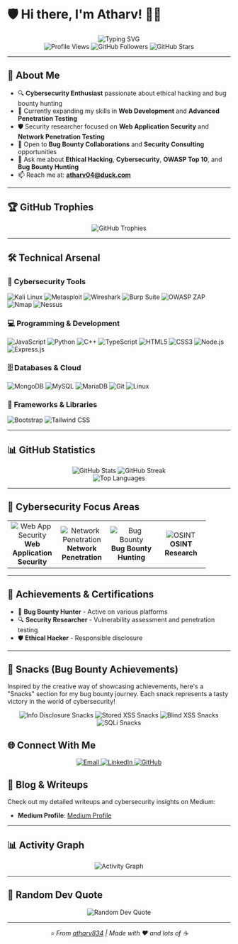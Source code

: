 # 🛡️ Hi there, I'm Atharv! 👨‍💻

<div align="center">
  <img src="https://readme-typing-svg.herokuapp.com?font=Fira+Code&size=30&duration=3000&pause=1000&color=00FF41&center=true&vCenter=true&random=false&width=600&height=100&lines=CyberSecurity+Enthusiast;Ethical+Hacker+%26+Bug+Hunter;Web+Developer+%26+Pentester;Security+Researcher" alt="Typing SVG" />
</div>

<div align="center">
  <img src="https://komarev.com/ghpvc/?username=atharv834&color=brightgreen&style=flat-square&label=Profile+Views" alt="Profile Views" />
  <img src="https://img.shields.io/github/followers/atharv834?label=Followers&style=flat-square&color=blue" alt="GitHub Followers" />
  <img src="https://img.shields.io/github/stars/atharv834?label=Total%20Stars&style=flat-square&color=yellow" alt="GitHub Stars" />
</div>

---

## 🎯 About Me

- 🔍 **Cybersecurity Enthusiast** passionate about ethical hacking and bug bounty hunting
- 🌱 Currently expanding my skills in **Web Development** and **Advanced Penetration Testing**
- 🛡️ Security researcher focused on **Web Application Security** and **Network Penetration Testing**  
- 💼 Open to **Bug Bounty Collaborations** and **Security Consulting** opportunities
- 💬 Ask me about **Ethical Hacking**, **Cybersecurity**, **OWASP Top 10**, and **Bug Bounty Hunting**
- 📫 Reach me at: **atharv04@duck.com**

---

## 🏆 GitHub Trophies

<div align="center">
  <img src="https://github-profile-trophy.vercel.app/?username=atharv834&theme=matrix&no-frame=true&no-bg=true&margin-w=4&column=7" alt="GitHub Trophies" />
</div>

---

## 🛠️ Technical Arsenal

### 🔐 **Cybersecurity Tools**
<p align="left">
  <img src="https://img.shields.io/badge/Kali%20Linux-557C94?style=for-the-badge&logo=kalilinux&logoColor=white" alt="Kali Linux" />
  <img src="https://img.shields.io/badge/Metasploit-2C5AA0?style=for-the-badge&logo=metasploit&logoColor=white" alt="Metasploit" />
  <img src="https://img.shields.io/badge/Wireshark-1679A7?style=for-the-badge&logo=wireshark&logoColor=white" alt="Wireshark" />
  <img src="https://img.shields.io/badge/Burp%20Suite-FF6633?style=for-the-badge&logo=burpsuite&logoColor=white" alt="Burp Suite" />
  <img src="https://img.shields.io/badge/OWASP%20ZAP-00549e?style=for-the-badge&logo=owasp&logoColor=white" alt="OWASP ZAP" />
  <img src="https://img.shields.io/badge/Nmap-0078D4?style=for-the-badge&logo=nmap&logoColor=white" alt="Nmap" />
  <img src="https://img.shields.io/badge/Nessus-00C176?style=for-the-badge&logo=nessus&logoColor=white" alt="Nessus" />
</p>

### 💻 **Programming & Development**
<p align="left">
  <img src="https://img.shields.io/badge/JavaScript-F7DF1E?style=for-the-badge&logo=javascript&logoColor=black" alt="JavaScript" />
  <img src="https://img.shields.io/badge/Python-3776AB?style=for-the-badge&logo=python&logoColor=white" alt="Python" />
  <img src="https://img.shields.io/badge/C++-00599C?style=for-the-badge&logo=cplusplus&logoColor=white" alt="C++" />
  <img src="https://img.shields.io/badge/TypeScript-007ACC?style=for-the-badge&logo=typescript&logoColor=white" alt="TypeScript" />
  <img src="https://img.shields.io/badge/HTML5-E34F26?style=for-the-badge&logo=html5&logoColor=white" alt="HTML5" />
  <img src="https://img.shields.io/badge/CSS3-1572B6?style=for-the-badge&logo=css3&logoColor=white" alt="CSS3" />
  <img src="https://img.shields.io/badge/Node.js-43853D?style=for-the-badge&logo=node.js&logoColor=white" alt="Node.js" />
  <img src="https://img.shields.io/badge/Express.js-404D59?style=for-the-badge&logo=express&logoColor=white" alt="Express.js" />
</p>

### 🗄️ **Databases & Cloud**
<p align="left">
  <img src="https://img.shields.io/badge/MongoDB-4EA94B?style=for-the-badge&logo=mongodb&logoColor=white" alt="MongoDB" />
  <img src="https://img.shields.io/badge/MySQL-005C84?style=for-the-badge&logo=mysql&logoColor=white" alt="MySQL" />
  <img src="https://img.shields.io/badge/MariaDB-003545?style=for-the-badge&logo=mariadb&logoColor=white" alt="MariaDB" />
  <img src="https://img.shields.io/badge/Git-F05032?style=for-the-badge&logo=git&logoColor=white" alt="Git" />
  <img src="https://img.shields.io/badge/Linux-FCC624?style=for-the-badge&logo=linux&logoColor=black" alt="Linux" />
</p>

### 🎨 **Frameworks & Libraries**
<p align="left">
  <img src="https://img.shields.io/badge/Bootstrap-563D7C?style=for-the-badge&logo=bootstrap&logoColor=white" alt="Bootstrap" />
  <img src="https://img.shields.io/badge/TailwindCSS-38B2AC?style=for-the-badge&logo=tailwind-css&logoColor=white" alt="Tailwind CSS" />
</p>

---

## 📊 GitHub Statistics

<div align="center">
  <img src="https://github-readme-stats.vercel.app/api?username=atharv834&show_icons=true&theme=radical&hide_border=true&bg_color=0d1117&title_color=00ff41&icon_color=00ff41&text_color=ffffff" alt="GitHub Stats" />
  <img src="https://github-readme-streak-stats.herokuapp.com/?user=atharv834&theme=radical&hide_border=true&background=0d1117&stroke=00ff41&ring=00ff41&fire=00ff41&currStreakLabel=00ff41" alt="GitHub Streak" />
</div>

<div align="center">
  <img src="https://github-readme-stats.vercel.app/api/top-langs/?username=atharv834&layout=compact&theme=radical&hide_border=true&bg_color=0d1117&title_color=00ff41&text_color=ffffff" alt="Top Languages" />
</div>

---

## 🎯 Cybersecurity Focus Areas

<table align="center">
  <tr>
    <td align="center" width="96">
      <img src="https://img.shields.io/badge/Web%20App-Security-red?style=for-the-badge&logo=web&logoColor=white" alt="Web App Security" />
      <br><strong>Web Application<br>Security</strong>
    </td>
    <td align="center" width="96">
      <img src="https://img.shields.io/badge/Network-Penetration-blue?style=for-the-badge&logo=network&logoColor=white" alt="Network Penetration" />
      <br><strong>Network<br>Penetration</strong>
    </td>
    <td align="center" width="96">
      <img src="https://img.shields.io/badge/Bug%20Bounty-Hunting-green?style=for-the-badge&logo=bug&logoColor=white" alt="Bug Bounty" />
      <br><strong>Bug Bounty<br>Hunting</strong>
    </td>
    <td align="center" width="96">
      <img src="https://img.shields.io/badge/OSINT-Research-purple?style=for-the-badge&logo=search&logoColor=white" alt="OSINT" />
      <br><strong>OSINT<br>Research</strong>
    </td>
  </tr>
</table>

---

## 🏅 Achievements & Certifications

- 🎯 **Bug Bounty Hunter** - Active on various platforms
- 🔍 **Security Researcher** - Vulnerability assessment and penetration testing
- 🛡️ **Ethical Hacker** - Responsible disclosure 

---
## 🍪 Snacks (Bug Bounty Achievements)
Inspired by the creative way of showcasing achievements, here's a "Snacks" section for my bug bounty journey. Each snack represents a tasty victory in the world of cybersecurity!

<div align="center"> <img src="https://img.shields.io/badge/Information%20Disclosure%20Snacks-🍪🍪🍪-blue?style=for-the-badge" alt="Info Disclosure Snacks" /> <img src="https://img.shields.io/badge/Stored%20XSS%20Snacks-🍪🍪-red?style=for-the-badge" alt="Stored XSS Snacks" /> <img src="https://img.shields.io/badge/Blind%20XSS%20Snacks-🍪-orange?style=for-the-badge" alt="Blind XSS Snacks" /> <img src="https://img.shields.io/badge/SQLi%20Snacks-🍪🍪🍪🍪-green?style=for-the-badge" alt="SQLi Snacks" /> </div>



## 🌐 Connect With Me

<div align="center">
  <a href="mailto:atharv04@duck.com">
    <img src="https://img.shields.io/badge/Email-D14836?style=for-the-badge&logo=protonmail&logoColor=white" alt="Email" />
  </a>
  <a href="https://linkedin.com/in/atharvrokade">
    <img src="https://img.shields.io/badge/LinkedIn-0077B5?style=for-the-badge&logo=linkedin&logoColor=white" alt="LinkedIn" />
  </a>

  <a href="https://github.com/atharv834">
    <img src="https://img.shields.io/badge/GitHub-100000?style=for-the-badge&logo=github&logoColor=white" alt="GitHub" />
  </a>
</div>

## 📝 Blog & Writeups

Check out my detailed writeups and cybersecurity insights on Medium:

- **Medium Profile**: [Medium Profile](https://medium.com/@lordofheaven1234)

---

## 📊 Activity Graph

<div align="center">
  <img src="https://github-readme-activity-graph.vercel.app/graph?username=atharv834&theme=react-dark&hide_border=true&bg_color=0d1117&color=00ff41&line=00ff41&point=ffffff" alt="Activity Graph" />
</div>

---

## 💭 Random Dev Quote

<div align="center">
  <img src="https://quotes-github-readme.vercel.app/api?type=horizontal&theme=radical" alt="Random Dev Quote" />
</div>

---

<div align="center">
  <i>⭐️ From <a href="https://github.com/atharv834">atharv834</a> | Made with ❤️ and lots of ☕</i>
</div>

